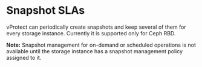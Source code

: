 # Snapshot SLAs

vProtect can periodically create snapshots and keep several of them for every storage instance. Currently it is supported only for Ceph RBD.

**Note:** Snapshot management for on-demand or scheduled operations is not available until the storage instance has a snapshot management policy assigned to it.

